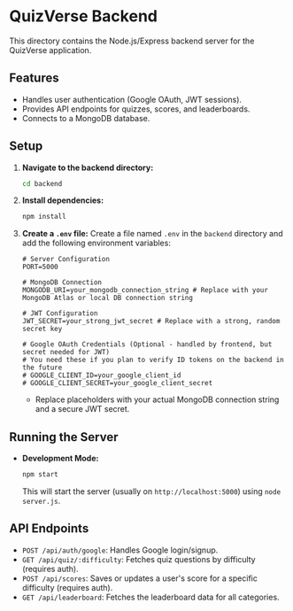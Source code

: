 # QuizVerse Backend

This directory contains the Node.js/Express backend server for the QuizVerse application.

## Features

*   Handles user authentication (Google OAuth, JWT sessions).
*   Provides API endpoints for quizzes, scores, and leaderboards.
*   Connects to a MongoDB database.

## Setup

1.  **Navigate to the backend directory:**
    ```bash
    cd backend
    ```
2.  **Install dependencies:**
    ```bash
    npm install
    ```
3.  **Create a `.env` file:**
    Create a file named `.env` in the `backend` directory and add the following environment variables:

    ```dotenv
    # Server Configuration
    PORT=5000

    # MongoDB Connection
    MONGODB_URI=your_mongodb_connection_string # Replace with your MongoDB Atlas or local DB connection string

    # JWT Configuration
    JWT_SECRET=your_strong_jwt_secret # Replace with a strong, random secret key

    # Google OAuth Credentials (Optional - handled by frontend, but secret needed for JWT)
    # You need these if you plan to verify ID tokens on the backend in the future
    # GOOGLE_CLIENT_ID=your_google_client_id
    # GOOGLE_CLIENT_SECRET=your_google_client_secret 
    ```
    *   Replace placeholders with your actual MongoDB connection string and a secure JWT secret.

## Running the Server

*   **Development Mode:**
    ```bash
    npm start
    ```
    This will start the server (usually on `http://localhost:5000`) using `node server.js`.

## API Endpoints

*   `POST /api/auth/google`: Handles Google login/signup.
*   `GET /api/quiz/:difficulty`: Fetches quiz questions by difficulty (requires auth).
*   `POST /api/scores`: Saves or updates a user's score for a specific difficulty (requires auth).
*   `GET /api/leaderboard`: Fetches the leaderboard data for all categories. 